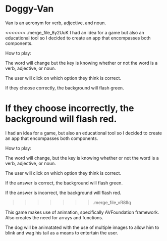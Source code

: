 # Doggy-Van

Van is an acronym for verb, adjective, and noun. 

<<<<<<< .merge_file_8y2UuK
I had an idea for a game but also an educational tool so I decided to create an app that encompasses both components.

How to play:

The word will change but the key is knowing whether or not the word is a verb, adjective, or noun.

The user will click on which option they think is correct.

If they choose correctly, the background will flash green.

If they choose incorrectly, the background will flash red.
=======
I had an idea for a game, but also an educational tool so I decided to create an app that encompasses both components.

How to play:

The word will change, but the key is knowing whether or not the word is a verb, adjective, or noun.

The user will click on which option they think is correct.

If the answer is correct, the background will flash green.

If the answer is incorrect, the background will flash red.
>>>>>>> .merge_file_vR8IIq

This game makes use of animation, specifically AVFoundation framework. Also creates the need for arrays and functions. 

The dog will be animatated with the use of multiple images to allow him to blink and wag his tail as a means to entertain the user. 

